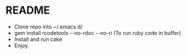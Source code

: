 # README

* Clone repo into ~/.emacs.d/
* gem install rcodetools --no-rdoc --no-ri (To run ruby code in buffer)
* Install and run cake
* Enjoy.